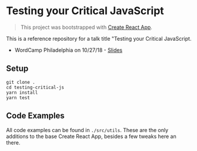 # Testing your Critical JavaScript

> This project was bootstrapped with [Create React App](https://github.com/facebook/create-react-app).

This is a reference repository for a talk title "Testing your Critical JavaScript.

* WordCamp Philadelphia on 10/27/18 - [Slides](https://docs.google.com/presentation/d/1H1A1tsvaKxBrVQabDtRtKec-R_g69oZul78CLn2fZGk/edit?usp=sharing)

## Setup

```
git clone .
cd testing-critical-js
yarn install
yarn test
```

## Code Examples

All code examples can be found in `./src/utils`. These are the only additions to the base Create React App, besides a few tweaks here an there.